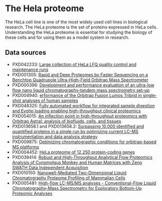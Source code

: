 # The Hela proteome

The HeLa cell line is one of the most widely used cell lines in biological research. The HeLa proteome is the set of proteins expressed in HeLa cells. Understanding the HeLa proteome is essential for studying the biology of these cells and for using them as a model system in research.

## Data sources

- PXD042233: [Large collection of HeLa LFQ quality control and maintenance runs](https://www.ebi.ac.uk/pride/archive/projects/PXD042233)
- PXD001305: [
Rapid and Deep Proteomes by Faster Sequencing on a Benchtop Quadrupole Ultra-High-Field Orbitrap Mass Spectrometer](https://www.ebi.ac.uk/pride/archive/projects/PXD001305)
- PXD000396: [Development and performance evaluation of an ultra-low flow nano liquid chromatography-tandem mass spectrometry set-up](https://www.ebi.ac.uk/pride/archive/projects/PXD000396)
- PXD004940: [erformance of the Orbitrap Fusion Lumos Tribrid in single-shot analyses of human samples](https://www.ebi.ac.uk/pride/archive/projects/PXD004940)
- PXD048325: [Fully automated workflow for integrated sample digestion and Evotip loading enabling high-throughput clinical proteomics](https://www.ebi.ac.uk/pride/archive/projects/PXD048325)
- PXD054015: [An inflection point in high-throughput proteomics with Orbitrap Astral: analysis of biofluids, cells, and tissues](https://massive.ucsd.edu/ProteoSAFe/dataset.jsp?task=f0294c48645742e3b5cd786d5cea7a78)
- PXD013658.1 and PXD013658.2: [Surpassing 10,000 identified and quantified proteins in a single run by optimizing current LC-MS instrumentation and data analysis strategy](https://www.ebi.ac.uk/pride/archive/projects/PXD013658)
- PXD009875: [Optimizing chromatographic conditions for orbitrap-based MS platforms](https://www.ebi.ac.uk/pride/archive/projects/PXD009875) 
- PXD004452: [HeLa proteome of 12,250 protein-coding genes](https://www.ebi.ac.uk/pride/archive/projects/PXD004452)
- PXD039414: [Robust and High-Throughput Analytical Flow Proteomics Analysis of Cynomolgus Monkey and Human Matrices with Zeno SWATH Data Independent Acquisition](https://www.ebi.ac.uk/pride/archive/projects/PXD039414)
- PXD010150: [Nanowell-Mediated Two-Dimensional Liquid Chromatography Proteome Profiling of Mammalian Cells](https://www.ebi.ac.uk/pride/archive/projects/PXD010150)
- PXD005481: [High-flow LC-MS/MS analyses - Conventional-Flow Liquid Chromatography-Mass Spectrometry for Exploratory Bottom-Up Proteomic Analyses](https://www.ebi.ac.uk/pride/archive/projects/PXD005481)
